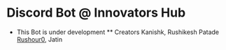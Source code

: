 
# Discord Bot @ Innovators Hub
* This Bot is under development ** 
 Creators 
Kanishk, Rushikesh Patade [Rushour0](https://github.com/Rushour0), Jatin
